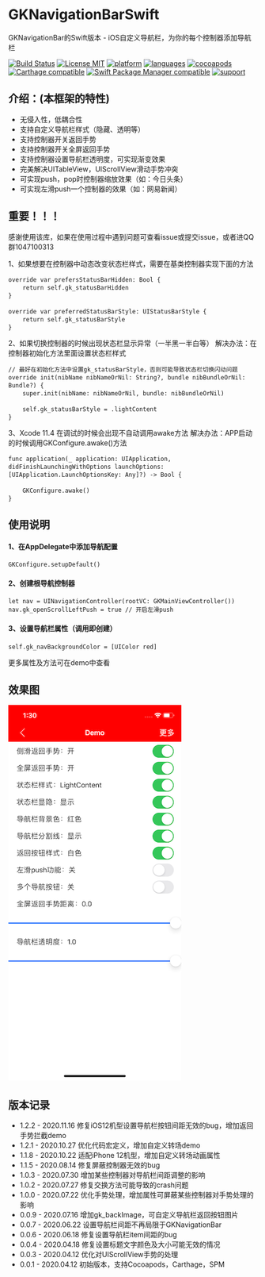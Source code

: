 # GKNavigationBarSwift

GKNavigationBar的Swift版本 - iOS自定义导航栏，为你的每个控制器添加导航栏

[![Build Status](http://img.shields.io/travis/QuintGao/GKNavigationBarSwift/master.svg?style=flat)](https://travis-ci.org/QuintGao/GKNavigationBarSwift)
[![License MIT](https://img.shields.io/badge/license-MIT-green.svg?style=flat)](https://raw.githubusercontent.com/QuintGao/GKNavigationBarSwift/master/LICENSE)
[![platform](http://img.shields.io/cocoapods/p/GKNavigationBarSwift.svg?style=flat)](http://cocoadocs.org/docsets/GKNavigationBarSwift)
[![languages](https://img.shields.io/badge/language-swift-blue.svg)](#)
[![cocoapods](http://img.shields.io/cocoapods/v/GKNavigationBarSwift.svg?style=flat)](https://cocoapods.org/pods/GKNavigationBarSwift)
[![Carthage compatible](https://img.shields.io/badge/Carthage-compatible-4BC51D.svg?style=flat)](https://github.com/Carthage/Carthage)
[![Swift Package Manager compatible](https://img.shields.io/badge/Swift%20Package%20Manager-compatible-brightgreen.svg)](https://github.com/apple/swift-package-manager)
[![support](https://img.shields.io/badge/support-ios%208%2B-orange.svg)](#) 

## 介绍：(本框架的特性)

* 无侵入性，低耦合性
* 支持自定义导航栏样式（隐藏、透明等）
* 支持控制器开关返回手势
* 支持控制器开关全屏返回手势
* 支持控制器设置导航栏透明度，可实现渐变效果
* 完美解决UITableView，UIScrollView滑动手势冲突
* 可实现push，pop时控制器缩放效果（如：今日头条）
* 可实现左滑push一个控制器的效果（如：网易新闻）

## 重要！！！
感谢使用该库，如果在使用过程中遇到问题可查看issue或提交issue，或者进QQ群1047100313

1、如果想要在控制器中动态改变状态栏样式，需要在基类控制器实现下面的方法
```
override var prefersStatusBarHidden: Bool {
    return self.gk_statusBarHidden
}

override var preferredStatusBarStyle: UIStatusBarStyle {
    return self.gk_statusBarStyle
}
```

2、如果切换控制器的时候出现状态栏显示异常（一半黑一半白等）
解决办法：在控制器初始化方法里面设置状态栏样式
```
// 最好在初始化方法中设置gk_statusBarStyle，否则可能导致状态栏切换闪动问题
override init(nibName nibNameOrNil: String?, bundle nibBundleOrNil: Bundle?) {
    super.init(nibName: nibNameOrNil, bundle: nibBundleOrNil)
    
    self.gk_statusBarStyle = .lightContent
}
```
3、Xcode 11.4 在调试的时候会出现不自动调用awake方法
解决办法：APP启动的时候调用GKConfigure.awake()方法
```
func application(_ application: UIApplication, didFinishLaunchingWithOptions launchOptions: [UIApplication.LaunchOptionsKey: Any]?) -> Bool {
    
    GKConfigure.awake()
}
```

## 使用说明

#### 1、在AppDelegate中添加导航配置

```
GKConfigure.setupDefault()
```

#### 2、创建根导航控制器

```
let nav = UINavigationController(rootVC: GKMainViewController())
nav.gk_openScrollLeftPush = true // 开启左滑push
```

#### 3、设置导航栏属性（调用即创建）

```
self.gk_navBackgroundColor = [UIColor red]
```
更多属性及方法可在demo中查看

## 效果图

![demo](https://github.com/QuintGao/GKExampleImages/blob/master/GKNavigationBar/demo.png)

## 版本记录

* 1.2.2 - 2020.11.16 修复iOS12机型设置导航栏按钮间距无效的bug，增加返回手势拦截demo
* 1.2.1 - 2020.10.27 优化代码宏定义，增加自定义转场demo
* 1.1.8 - 2020.10.22 适配iPhone 12机型，增加自定义转场动画属性
* 1.1.5 - 2020.08.14 修复屏蔽控制器无效的bug
* 1.0.3 - 2020.07.30 增加某些控制器对导航栏间距调整的影响
* 1.0.2 - 2020.07.27 修复交换方法可能导致的crash问题
* 1.0.0 - 2020.07.22 优化手势处理，增加属性可屏蔽某些控制器对手势处理的影响
* 0.0.9 - 2020.07.16 增加gk_backImage，可自定义导航栏返回按钮图片
* 0.0.7 - 2020.06.22 设置导航栏间距不再局限于GKNavigationBar
* 0.0.6 - 2020.06.18  修复设置导航栏item间距的bug
* 0.0.4 - 2020.04.18  修复设置标题文字颜色及大小可能无效的情况
* 0.0.3 - 2020.04.12  优化对UIScrollView手势的处理
* 0.0.1 - 2020.04.12  初始版本，支持Cocoapods，Carthage，SPM
